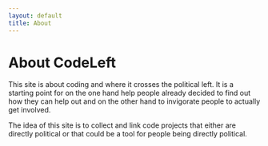 ```yaml
---
layout: default
title: About
---
```


# About CodeLeft

This site is about coding and where it crosses the political left. It is a starting point for on the one hand help people already decided to find out how they can help out and on the other hand to invigorate people to actually get involved.

The idea of this site is to collect and link code projects that either are directly political or that could be a tool for people being directly political. 

